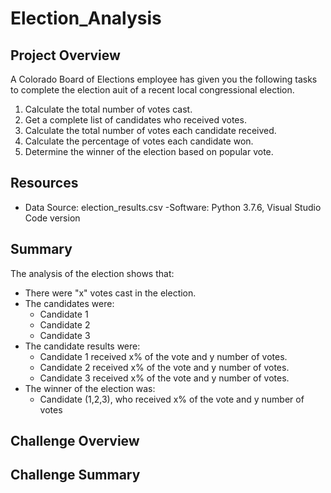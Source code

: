 # Election_Analysis

## Project Overview
A Colorado Board of Elections employee has given you the following tasks to complete the election
auit of a recent local congressional election.

1. Calculate the total number of votes cast.
2. Get a complete list of candidates who received votes.
3. Calculate the total number of votes each candidate received.
4. Calculate the percentage of votes each candidate won.
5. Determine the winner of the election based on popular vote.

## Resources
- Data Source: election_results.csv
-Software: Python 3.7.6, Visual Studio Code version

## Summary
The analysis of the election shows that:
- There were "x" votes cast in the election.
- The candidates were:
	- Candidate 1
	- Candidate 2
	- Candidate 3
- The candidate results were:
	- Candidate 1 received x% of the vote and  y number of votes.
	- Candidate 2 received x% of the vote and y number of votes.
	- Candidate 3 received x% of the vote and y number of votes.
- The winner of the election was:
	- Candidate (1,2,3), who received x% of the vote and y number of votes

## Challenge Overview

## Challenge Summary
